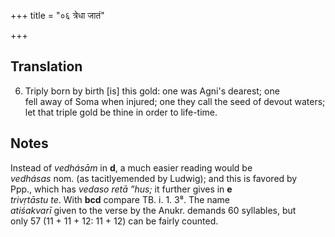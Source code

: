 +++
title = "०६ त्रेधा जातं"

+++
## Translation
6. Triply born by birth \[is\] this gold: one was Agni's dearest; one  
fell away of Soma when injured; one they call the seed of devout waters;  
let that triple gold be thine in order to life-time.

## Notes
  
  
  
  
  
Instead of *vedhásām* in **d**, a much easier reading would be  
*vedhásas* nom. (as tacitlyemended by Ludwig); and this is favored by  
Ppp., which has *vedaso retā ”hus;* it further gives in **e**  
*trivṛtāstu te*. With **bcd** compare TB. i. 1. 3⁸. The name  
*atiśakvarī* given to the verse by the Anukr. demands 60 syllables, but  
only 57 (11 + 11 + 12: 11 + 12) can be fairly counted.
